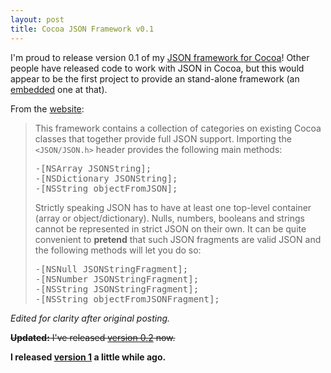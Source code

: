 ```yaml
---
layout: post
title: Cocoa JSON Framework v0.1
---
```

I'm proud to release version 0.1 of my <a href="http://code.brautaset.org/JSON/">JSON framework for Cocoa</a>! Other people have released code to work with JSON in Cocoa, but this would appear to be the first project to provide an stand-alone framework (an <a href="http://blog.brautaset.org/2007/09/22/embedding-cocoa-frameworks/">embedded</a> one at that).

From the <a href="http://code.brautaset.org/JSON/">website</a>:

<blockquote>
This framework contains a collection of categories on existing Cocoa classes that together provide full JSON support. Importing the <code>&lt;JSON/JSON.h&gt;</code> header provides the following main methods:

<pre>
-[NSArray JSONString];
-[NSDictionary JSONString];
-[NSString objectFromJSON];
</pre>

Strictly speaking JSON has to have at least one top-level container (array or object/dictionary). Nulls, numbers, booleans and strings cannot be represented in strict JSON on their own. It can be quite convenient to <strong>pretend</strong> that such JSON fragments are valid JSON and the following methods will let you do so:

<pre>
-[NSNull JSONStringFragment];
-[NSNumber JSONStringFragment];
-[NSString JSONStringFragment];
-[NSString objectFromJSONFragment];
</pre>

</blockquote>

<em>Edited for clarity after original posting.</em>

<del><strong>Updated:</strong> I've released <a href="http://skuggdev.wordpress.com/2007/10/17/cocoa-json-framework-v1/">version 0.2</a> now.</del>

<strong>I released <a href="http://skuggdev.wordpress.com/2007/10/17/cocoa-json-framework-v1/">version 1</a> a little while ago.</strong>
